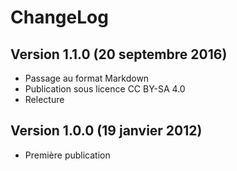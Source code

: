 ChangeLog
=========

Version 1.1.0 (20 septembre 2016) 
---------------------------------
* Passage au format Markdown
* Publication sous licence CC BY-SA 4.0
* Relecture


Version 1.0.0 (19 janvier 2012) 
-------------------------------
* Première publication
